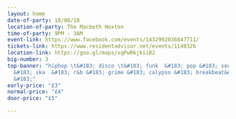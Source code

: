 ```yaml
---
layout: home
date-of-party: 10/08/18
location-of-party: The Macbeth Hoxton
time-of-party: 9PM - 3AM
event-link: https://www.facebook.com/events/1432992036847711/
tickets-link: https://www.residentadvisor.net/events/1140326
location-link: https://goo.gl/maps/xqPwRkjkiiB2
big-number: 3
top-banner: "hiphop \t&#183; disco \t&#183; funk  &#183; pop &#183; soul &#183; rap
  &#183; ska  &#183; r&b &#183; grime &#183; calypso &#183; breakbeat&#183; dance
  &#183;"
early-price: "£3"
normal-price: "£4"
door-price: "£5"

---
```

